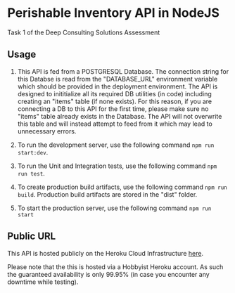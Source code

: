 # Perishable Inventory API in NodeJS
Task 1 of the Deep Consulting Solutions Assessment

## Usage
1. This API is fed from a POSTGRESQL Database. The connection string for this Databse is read from the "DATABASE_URL" environment variable which should be provided in the deployment environment. The API is designed to inititialize all its required DB utilities (in code) including creating an "items" table (if none exists). For this reason, if you are connecting a DB to this API for the first time, please make sure no "items" table already exists in the Database. The API will not overwrite this table and will instead attempt to feed from it which may lead to unnecessary errors.

2. To run the development server, use the following command
`
npm run start:dev
`.

3. To run the Unit and Integration tests, use the following command
`
npm run test
`.

4. To create production build artifacts, use the following command
`
npm run build
`.
Production build artifacts are stored in the "dist" folder.

5. To start the production server, use the following command
`
npm run start
`

## Public URL
This API is hosted publicly on the Heroku Cloud Infrastructure [here](https://dcs-ta-bem202103.herokuapp.com/).

Please note that the this is hosted via a Hobbyist Heroku account. As such the guaranteed availability is only 99.95% (in case you encounter any downtime while testing).